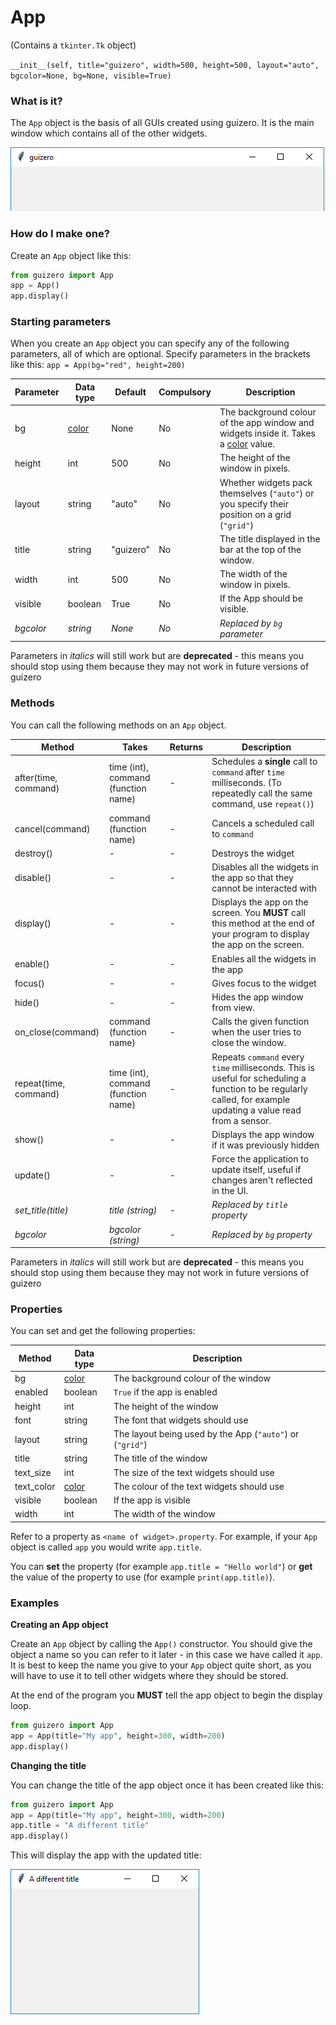 # App

(Contains a `tkinter.Tk` object)

`__init__(self, title="guizero", width=500, height=500, layout="auto", bgcolor=None, bg=None, visible=True)`

### What is it?
The `App` object is the basis of all GUIs created using guizero. It is the main window which contains all of the other widgets.

![App](images/app.png)

### How do I make one?

Create an `App` object like this:

```python
from guizero import App
app = App()
app.display()
```

### Starting parameters

When you create an `App` object you can specify any of the following parameters, all of which are optional. Specify parameters in the brackets like this: `app = App(bg="red", height=200)`

| Parameter | Data type          | Default   | Compulsory | Description                                                                                      |
|-----------|--------------------|-----------|------------|--------------------------------------------------------------------------------------------------|
| bg        | [color](colors.md) | None      | No         | The background colour of the app window and widgets inside it. Takes a [color](colors.md) value. |
| height    | int                | 500       | No         | The height of the window in pixels.                                                              |
| layout    | string             | "auto"    | No         | Whether widgets pack themselves (`"auto"`) or you specify their position on a grid (`"grid"`)    |
| title     | string             | "guizero" | No         | The title displayed in the bar at the top of the window.                                         |
| width     | int                | 500       | No         | The width of the window in pixels.                                                               |
| visible   | boolean            | True      | No         | If the App should be visible.                                                                    |
| _bgcolor_ | _string_           | _None_    | _No_       | _Replaced by `bg` parameter_                                                                     |

Parameters in _italics_ will still work but are **deprecated** - this means you should stop using them because they may not work in future versions of guizero

### Methods

You can call the following methods on an `App` object.

| Method                | Takes                               | Returns | Description                                                                                                                                                    |
|-----------------------|-------------------------------------|---------|----------------------------------------------------------------------------------------------------------------------------------------------------------------|
| after(time, command)  | time (int), command (function name) | -       | Schedules a **single** call to `command` after `time` milliseconds. (To repeatedly call the same command, use `repeat()`)                                      |
| cancel(command)       | command (function name)             | -       | Cancels a scheduled call to `command`                                                                                                                          |
| destroy()             | -                                   | -       | Destroys the widget                                                                                                                                            |
| disable()             | -                                   | -       | Disables all the widgets in the app so that they cannot be interacted with                                                                                     |
| display()             | -                                   | -       | Displays the app on the screen. You **MUST** call this method at the end of your program to display the app on the screen.                                     |
| enable()              | -                                   | -       | Enables all the widgets in the app                                                                                                                             |
| focus()               | -                                   | -       | Gives focus to the widget                                                                                                                                      |
| hide()                | -                                   | -       | Hides the app window from view.                                                                                                                                |
| on_close(command)     | command (function name)             | -       | Calls the given function when the user tries to close the window.                                                                                              |
| repeat(time, command) | time (int), command (function name) | -       | Repeats `command` every `time` milliseconds. This is useful for scheduling a function to be regularly called, for example updating a value read from a sensor. |
| show()                | -                                   | -       | Displays the app window if it was previously hidden                                                                                                            |
| update()              | -                                   | -       | Force the application to update itself, useful if changes aren't reflected in the UI.                                                                          |
| _set_title(title)_    | _title (string)_                    | -       | _Replaced by `title` property_                                                                                                                                 |
| _bgcolor_             | _bgcolor (string)_                  | -       | _Replaced by `bg` property_                                                                                                                                    |

Parameters in _italics_ will still work but are **deprecated** - this means you should stop using them because they may not work in future versions of guizero

### Properties

You can set and get the following properties:

| Method     | Data type          | Description                                               |
|------------|--------------------|-----------------------------------------------------------|
| bg         | [color](colors.md) | The background colour of the window                       |
| enabled    | boolean            | `True` if the app is enabled                              |
| height     | int                | The height of the window                                  |
| font       | string             | The font that widgets should use                          |
| layout     | string             | The layout being used by the App (`"auto"`) or (`"grid"`) |
| title      | string             | The title of the window                                   |
| text_size  | int                | The size of the text widgets should use                   |
| text_color | [color](colors.md) | The colour of the text widgets should use                 |
| visible    | boolean            | If the app is visible                                     |
| width      | int                | The width of the window                                   |


Refer to a property as `<name of widget>.property`. For example, if your `App` object is called `app` you would write `app.title`.

You can **set** the property (for example `app.title = "Hello world"`) or **get** the value of the property to use (for example `print(app.title)`).

### Examples

**Creating an App object**

Create an `App` object by calling the `App()` constructor. You should give the object a name so you can refer to it later - in this case we have called it `app`. It is best to keep the name you give to your `App` object quite short, as you will have to use it to tell other widgets where they should be stored.

At the end of the program you **MUST** tell the app object to begin the display loop.

```python
from guizero import App
app = App(title="My app", height=300, width=200)
app.display()
```

**Changing the title**

You can change the title of the app object once it has been created like this:

```python
from guizero import App
app = App(title="My app", height=300, width=200)
app.title = "A different title"
app.display()
```
This will display the app with the updated title:

![App title](images/app_set_title.png)

